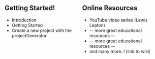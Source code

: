 
<div style="width: 50%; float: left;">
    <h2>Getting Started!</h2>

<ul>
<li> Introduction</li>
<li> Getting Started</li>
<li> Create a new project with the projectGenerator</li>
</ul>

</div>

<div style="width: 50%; float: left;">

<h2>Online Resources</h2>

<ul>
<li> YouTube video series (Lewis Lepton) </li>
<li> -- more great educational resources -- </li>
<li> -- more great educational resources -- </li>
<li>  and many more..! (link to wiki) </li>
</div>